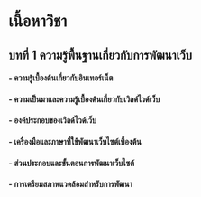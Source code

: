 # เนื้อหาวิชา
## บทที่ 1 ความรู้พื้นฐานเกี่ยวกับการพัฒนาเว็บ
#### - ความรู้เบื้องต้นเกี่ยวกับอินเทอร์เน็ต	
#### - ความเป็นมาและความรู้เบื้องต้นเกี่ยวกับเวิลด์ไวด์เว็บ	
#### - องค์ประกอบของเวิลด์ไวด์เว็บ	
#### - เครื่องมือและภาษาที่ใช้พัฒนาเว็บไซต์เบื้องต้น
#### - ส่วนประกอบและขั้นตอนการพัฒนาเว็บไซต์
#### - การเตรียมสภาพแวดล้อมสำหรับการพัฒนา